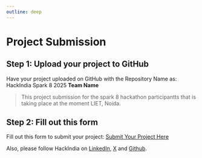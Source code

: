 ```yaml
---
outline: deep
---
```


# Project Submission

## Step 1: Upload your project to GitHub

Have your project uploaded on GitHub with the Repository Name as: HackIndia Spark 8 2025 **Team Name**

> This project submission for the spark 8 hackathon participantts that is taking place at the moment LIET, Noida.


## Step 2: Fill out this form

Fill out this form to submit your project: [Submit Your Project Here](https://forms.cloud.microsoft/r/aX2Zf3vCSQ)

Also, please follow HackIndia on [LinkedIn](https://www.linkedin.com/company/hackindiaxyz), [X](https://x.com/HackIndiaXYZ) and [Github](https://github.com/HackIndiaXYZ).

